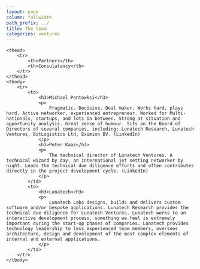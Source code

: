 ```yaml
---
layout: page
column: fullwidth
path_prefix: ../
title: The team
categories: ventures
---
```



<table>

    <thead>
        <tr>
            <th>Partners</th>
            <th>Consulatancy</th>
        </tr>
    </thead>
    <tbody>
        <tr>
            <td>
                <h3>Michael Pentowksi</h3>
                <p>
                    Pragmatic. Decisive. Deal maker. Works hard, plays hard. Active networker, experienced entrepreneur. Worked for Multi-nationals, startups, and lots in between. Strong at situation and opportunity analysis. Great sense of humour. Sits on the Board of Directors of several companies, including: Lunatech Research, Lunatech Ventures, BitLogistics Ltd, Eximion BV. (LinkedIn)
                </p>
                <h3>Peter Kaas</h3>
                <p>
                    The technical director of Lunatech Ventures. A technical wizard by day, an international jet setting networker by night. Leads the technical due diligence efforts and often contributes directly in the project development cycle. (LinkedIn)
                </p>
            </td>
            <td>
                <h3>Lunatech</h3>
                <p>
                    Lunatech Labs designs, builds and delivers custom software and/or bespoke applications. Lunatech Research provides the technical due diligence for Lunatech Ventures. Lunatech works to an interactive development process, something we feel is extremely important during the start-up phases of companies. Lunatech provides technology leadership to less experienced team members, oversees architecture, design and development of the most complex elements of internal and external applications.
                </p>
            </td>
        </tr>
    </tbody>
    
</table>